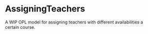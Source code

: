 # AssigningTeachers

A WIP OPL model for assigning teachers with different availabilities a certain course.

